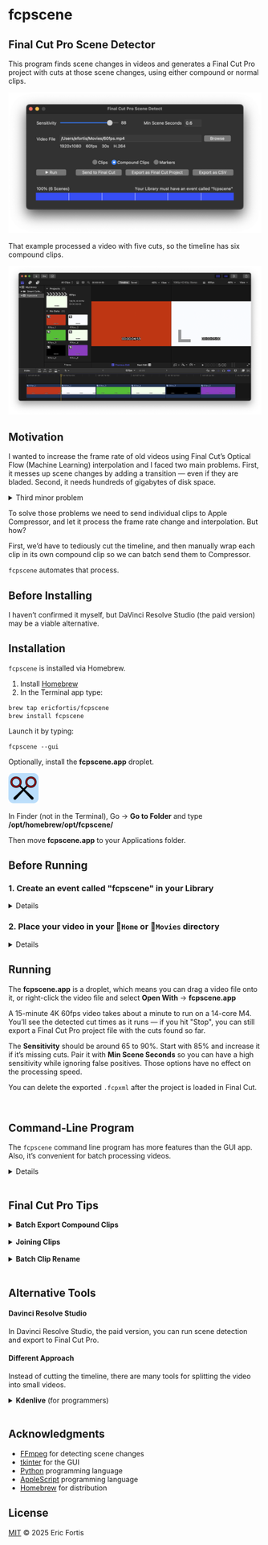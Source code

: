 # fcpscene

## Final Cut Pro Scene Detector

This program finds scene changes in videos and generates a Final Cut Pro
project with cuts at those scene changes, using either compound or normal clips.

![](README-gui.png)

That example processed a video with five cuts, so the timeline has six compound
clips.

![](./README-example.png)


## Motivation
I wanted to increase the frame rate of old videos using Final Cut’s Optical Flow
(Machine Learning) interpolation and I faced two main problems. First, it messes
up scene changes by adding a transition — even if they are bladed. Second,
it needs hundreds of gigabytes of disk space.

<details>
<summary>Third minor problem</summary>

Changing frame rate in FCP messes up clip boundaries, but that’s solvable
pre-encoding in ProRes. By the way, FCP doesn’t support changing frame rate, but
we can create a new project with the desired frame rate and paste the old
project timeline there. </details>

To solve those problems we need to send individual clips to Apple
Compressor, and let it process the frame rate change and interpolation. But how?

First, we’d have to tediously cut the timeline, and then manually wrap each
clip in its own compound clip so we can batch send them to Compressor.

`fcpscene` automates that process.


## Before Installing
I haven’t confirmed it myself, but DaVinci Resolve Studio (the paid version) may
be a viable alternative.


## Installation
`fcpscene` is installed via Homebrew.

1. Install [Homebrew](https://brew.sh)
2. In the Terminal app type:

```shell
brew tap ericfortis/fcpscene
brew install fcpscene
```

Launch it by typing:
```shell
fcpscene --gui
```

Optionally, install the **fcpscene.app** droplet.

<img src="fcpscene.app/icon.svg" width="60"/>

In Finder (not in the Terminal), Go &rarr; **Go to Folder** and type **/opt/homebrew/opt/fcpscene/**

Then move **fcpscene.app** to your Applications folder.



## Before Running

### 1. Create an event called "fcpscene" in your Library

<details>
<summary>Details</summary>
This is only needed for compound clips. Without that event you won’t see them in
FCP Browser View, which is where you need to select them for batch sending to
Compressor.

Otherwise, you have two options:
1. Load the project again. The first load creates the **fcpscene** event.
2. Or, **Select All** compound clips in the timeline, and **Clip** &rarr;
   **Reference New Parent Clip**. But that appends the word "copy" to their
   names.
</details>


### 2. Place your video in your 📂`Home` or 📂`Movies` directory
<details>
<summary>Details</summary>
Your video file should be in a directory Final Cut Pro can access &mdash; your
📂Home and 📂Movies directories are allowed by default. Otherwise, grant
Full-Disk Access to Final Cut Pro — without it, Final Cut will crash when
importing the project. For example, that will happen if your video is in your
⚠️Desktop, ⚠️Documents, or any other TCC-protected folder, regardless of where
the .fcpxml file is.
</details>


## Running
The **fcpscene.app** is a droplet, which means you can drag a video file onto it,
or right-click the video file and select **Open With** &rarr; **fcpscene.app**

A 15-minute 4K 60fps video takes about a minute to run on a 14-core M4. You’ll
see the detected cut times as it runs — if you hit "Stop", you can still export
a Final Cut Pro project file with the cuts found so far.

The **Sensitivity** should be around 65 to 90%. Start with 85% and increase it
if it’s missing cuts. Pair it with **Min Scene Seconds** so you can have a high
sensitivity while ignoring false positives. Those options have no effect on the
processing speed.

You can delete the exported `.fcpxml` after the project is loaded in Final Cut.

<br>

## Command-Line Program

The `fcpscene` command line program has more features than the GUI app. Also,
it’s convenient for batch processing videos.

<details>
<summary>Details</summary>

## Usage Example

```shell
fcpscene ~/Movies/my-video.mp4
```

That example generates an `~/Movies/my-video.fcpxml` project.

Tip: If you don’t want to type the video file path, just drag the
file into the Terminal — it will paste the path for you.

<br/>

### Options

For the full list of options, type: `fcpscene --help`

<br/>

#### Output Filename
Default: `<video-dir>/<video-name>.fcpxml` (i.e., in the same directory the video is in)

```shell
fcpscene my-video.mp4 --output my-project.fcpxml
```

<br/>

#### Sensitivity
Range: 0-100, Default: **88**

This value sets the frame difference percentage used to detect scene changes.

```shell
fcpscene --sensitivity 70 my-video.mp4
```

<br/>

#### Min Scene Seconds
Default: **0.6**

Ignores scene changes that are shorter than the value. This is handy for having
a high-sensitivity while avoiding false-positives.

```shell
fcpscene --min-scene-seconds 2 my-video.mp4
```

<br/>

#### Proxy Width
Default: **320**

Lower values speed up analysis. This sets the temporary width used to scale down
the video during processing (without modifying the original file).

```shell
fcpscene --proxy-width 240 my-video.mp4
```

<br/>

#### Mode
Choices:
- **clips**: Normal clips (default)
- **compound-clips**: Wraps each clip in its own compound clip
- **markers**: Only add markers
- **count**: Print scene changes count (no file is saved)
- **list**: Print scene changes times (no file is saved)

```shell
fcpscene --mode markers my-video.mp4
```

<br/>

#### Quiet
Do not print video summary and progress.

```shell
fcpscene --quiet my-video.mp4
```

<br/>

### Batch Processing

<br/>

#### Generating FCPXML

In the Terminal, you can type a snippet like this to run `fcpscene` on all the
`.mp4` videos in your 📂`~/Movies` directory excluding subdirectories.

```shell
cd ~/Movies
for vid in *.mp4; do
  caffeinate fcpscene "$vid"
done
```

Typing `caffeinate` is optional. It’s a macOS built-in program that prevents the
computer from sleeping while it’s running a task.

Also, keep your computer in a well-ventilated area. `fcpscene` uses `ffmpeg`
under the hood, which will max out your CPU cores 🔥.

<br/>

#### Counting cuts
I use this command to check if there are stray frames in single-scene files. For
example, when retiming with Machine Learning in Compressor, some end up with a
random frame. So with this script I can print videos with cuts and their count.

```shell
cd ~/Movies/video_foo
for f in *.mov; do
  n_cuts=$(fcpscene --quiet --min-scene-seconds 0 --mode count "$f")
  if [[ $n_cuts != 0 ]]; then
    echo "$f" "$n_cuts"
  fi
done
```

Example output:
```sh
video_foo_018.mov 1
video_foo_064.mov 2
video_foo_073.mov 2
```

<br/>


#### Listing cuts
Same as above but printing cut times

```shell
cd ~/Movies/video_foo
for f in *.mov; do
  cuts=$(fcpscene -q -mss 0 --mode list "$f")
  if [[ $cuts ]]; then
    echo "$f" "$cuts"
  fi
done
```
```sh
video_foo_018.mov 0.0166667
video_foo_064.mov 0.866667 2.066667
video_foo_073.mov 0.866667 2.066667
```

</details>

<br>


## Final Cut Pro Tips

<details>
<summary><strong>Batch Export Compound Clips</strong></summary>

1. Select the all the **Compound Clips** you want to export.
![](README-tip-fcp-batch-export-1.png)

2. **File** &rarr; **Share N Clips**
![](README-tip-fcp-batch-export-2.png)
</details>

<br/>


<details>
<summary><b>Joining Clips</b></summary>
In iMovie there’s (Cmd+J), but in Final Cut we don’t _join_ clips, we _delete_ cuts.

1. Pick the Trim Tool (T)
2. Select both edges by clicking between two clips
3. Hit **Delete**

Alternatively, you can drag each clip edge until it touches the adjacent one to
remove the cut.

![](README-tip-fcp-join-clips.png)
</details>

<br/>


<details>
<summary><b>Batch Clip Rename</b></summary>

1. Select the clips you want to rename
2. Window &rarr; Show in Workspace &rarr; Inspector (Cmd+4)
3. Go to the ⓘ Info Inspector Tab (Ctrl+Tab)
4. Type a name

![](README-tip-fcp-batch-rename.png)
</details>


<br>

## Alternative Tools

#### Davinci Resolve Studio
In Davinci Resolve Studio, the paid version, you can run scene detection and export to Final Cut Pro.

#### Different Approach
Instead of cutting the timeline, there are many tools for splitting the video into small videos.

<details>
<summary><b>Kdenlive</b> (for programmers)</summary>

**Caveats**: There are many 1-frame-off cuts due to rounding errors. Especially with non-integer frame rates such as 29.97
- Drop the video into the Project Bin &rarr; Right-click &rarr; Clip Jobs &rarr; Automatic Scene Split
- Expand the video on the Project Bin &rarr; Select all sequences &rarr; Drop them to the timeline
- File &rarr; OpenTimelineIO Export
- Convert the `.otio` to `.fcpxml` with [this Python adapter](https://github.com/OpenTimelineIO/otio-fcpx-xml-adapter)
</details>


<br>

## Acknowledgments
- [FFmpeg](https://ffmpeg.org/) for detecting scene changes
- [tkinter](https://docs.python.org/3/library/tkinter.html) for the GUI
- [Python](https://www.python.org/) programming language
- [AppleScript](https://developer.apple.com/library/archive/documentation/AppleScript/Conceptual/) programming language
- [Homebrew](https://brew.sh/) for distribution


## License

[MIT](LICENSE) © 2025 Eric Fortis
